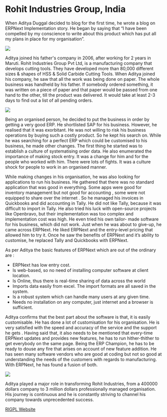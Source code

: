 # Rohit Industries Group, India

When Aditya Duggal decided to blog for the first time, he wrote a blog on
ERPNext Implementation story. He began by saying that “I have been compelled
by my conscience to write about this product which has put all my plans in
place for my organisation”.

![](assets/frappe_io/images/stories/aditya-duggal.png)

Aditya joined his father's company in 2006, after working for 2 years in
Maruti. Rohit Industries Group Pvt Ltd, is a manufacturing company that
develops cutting tools. They have developed more than 80,000 different sizes &
shapes of HSS & Solid Carbide Cutting Tools. When Aditya joined his company,
he saw that all the work was being done on paper. The whole business was
handheld by his father. If somebody ordered something, it was written on a
piece of paper and that paper would be passed from one hand to the other, till
the product was delivered. It would take at least 2-3 days to find out a list
of all pending orders.

![](assets/frappe_io/images/stories/rigpl-products.png)

Being an organised person, he decided to put the business in order by getting
a very good ERP. He shortlisted SAP for his business. However, he realised
that it was exorbitant. He was not willing to risk his business operations by
buying such a costly product. So he kept his search on. While he was searching
for a perfect ERP which could be customised to his business, he made other
changes. The first thing he started was to establish a culture of
systematising order data. He also enumerated the importance of making stock
entry. It was a change for him and for the people who worked with him. There
were lots of fights. It was a culture shock for people to work in an organised
manner.

While making changes in his organisation, he was also looking for applications
to run his business. He gathered that there was no standard application that
was good in everything. Some apps were good for inventory management but not
good for accounting , some were not equipped to share over the internet . So
he managed his invoices in Quickbooks and did accounting in Tally. He did not
like Tally, because it was difficult to import in Tally. He also tried his
luck with open-source projects like Openbravo, but their implementation was
too complex and implementation cost was high. He even tried his own tailor-
made software for his business, which did not work. Just when he was about to
give-up, he came across ERPNext. He liked ERPNext and the entry-level pricing
that allowed him to try it. Once he saw the benefits of ERPNext and it’s
ability to customise, he replaced Tally and Quickbooks with ERPNext.

As per Aditya the basic features of ERPNext which are out of the ordinary are
:

  * ERPNext has low entry cost.
  * Is web-based, so no need of installing computer software at client location.
  * Is Online, thus there is real-time sharing of data across the world
  * Imports data easily from excel. The import formats are all saved in the system.
  * Is a robust system which can handle many users at any given time.
  * Needs no installation on any computer, just internet and a browser is sufficient.

Aditya confirms that the best part about the software is that, it is easily
customisable. He has done a lot of customisation for his organisation. He is
very satisfied with the speed and accuracy of the service and the support he
gets . Having said that, it also needs to be mentioned that every-time ERPNext
updates and provides new features, he has to run hither-thither to get
everybody on the same page. Being the ERP Champion, he has to be ready to
douse any fire that arises on account of new feature addition. He has seen
many software vendors who are good at coding but not so good at understanding
the needs of the customers with regards to manufacturing. With ERPNext, he has
found a fusion of both.

![](assets/frappe_io/images/stories/rigpl-logo.png)

Aditya played a major role in transforming Rohit Industries, from a 400000
dollars company to 3 million dollars professionally managed organisation. His
journey is continuous and he is constantly striving to channel his company
towards unprecedented success.

[RIGPL Website](http://www.rigpl.com)

